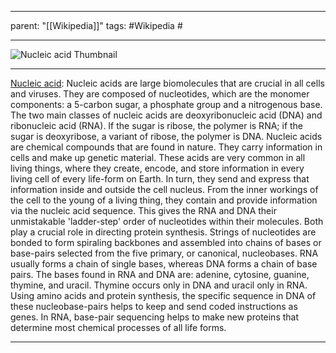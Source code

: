 
---
parent: "[[Wikipedia]]"
tags:
	#Wikipedia
	#
	
---

![Nucleic acid Thumbnail](https://upload.wikimedia.org/wikipedia/commons/3/37/Difference_DNA_RNA-EN.svg)

---

[Nucleic acid](https://en.wikipedia.org/wiki/Nucleic_acid): Nucleic acids are large biomolecules that are crucial in all cells and viruses. They are composed of nucleotides, which are the monomer components: a 5-carbon sugar, a phosphate group and a nitrogenous base. The two main classes of nucleic acids are deoxyribonucleic acid (DNA) and ribonucleic acid (RNA). If the sugar is ribose, the polymer is RNA; if the sugar is deoxyribose, a variant of ribose, the polymer is DNA.
Nucleic acids are chemical compounds that are found in nature. They carry information in cells and make up genetic material. These acids are very common in all living things, where they create, encode, and store information in every living cell of every life-form on Earth. In turn, they send and express that information inside and outside the cell nucleus. From the inner workings of the cell to the young of a living thing, they contain and provide information via the nucleic acid sequence. This gives the RNA and DNA their unmistakable 'ladder-step' order of nucleotides within their molecules. Both play a crucial role in directing protein synthesis.
Strings of nucleotides are bonded to form spiraling backbones and assembled into chains of bases or base-pairs selected from the five primary, or canonical, nucleobases. RNA usually forms a chain of single bases, whereas DNA forms a chain of base pairs. The bases found in RNA and DNA are: adenine, cytosine, guanine, thymine, and uracil. Thymine occurs only in DNA and uracil only in RNA. Using amino acids and protein synthesis, the specific sequence in DNA of these nucleobase-pairs helps to keep and send coded instructions as genes. In RNA, base-pair sequencing helps to make new proteins that determine most chemical processes of all life forms.

---


